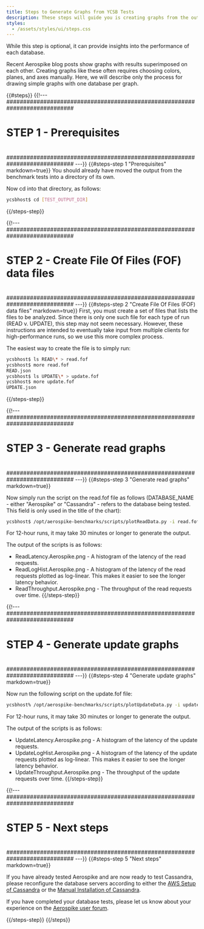 ```yaml
---
title: Steps to Generate Graphs from YCSB Tests
description: These steps will guide you is creating graphs from the output of the 
styles:
  - /assets/styles/ui/steps.css
---
```

While this step is optional, it can provide insights into the performance of each database. 

Recent Aerospike blog posts show graphs with results superimposed on each other. Creating graphs like these
often requires choosing colors, planes, and axes manually. Here, we will describe only
the process for drawing simple graphs with one database per graph.

{{#steps}}
{{!---
  ############################################################################
  #
  # STEP 1 - Prerequisites
  #
  ############################################################################
---}}
{{#steps-step 1 "Prerequisites" markdown=true}}
You should already have moved the output from the benchmark tests into a directory of its own.

Now cd into that directory, as follows:

```bash
ycsbhost$ cd [TEST_OUTPUT_DIR]
```
{{/steps-step}}

{{!---
  ############################################################################
  #
  # STEP 2 - Create File Of Files (FOF) data files
  #
  ############################################################################
---}}
{{#steps-step 2 "Create File Of Files (FOF) data files" markdown=true}}
First, you must create a set of files that lists the files to be analyzed. Since there is only one such file for each type of run (READ v. UPDATE), this step may not seem necessary. However, these instructions are intended to eventually take input from multiple clients for high-performance runs, so we use this more complex process.

The easiest way to create the file is to simply run:

```bash
ycsbhost$ ls READ\* > read.fof
ycsbhost$ more read.fof
READ.json
ycsbhost$ ls UPDATE\* > update.fof
ycsbhost$ more update.fof
UPDATE.json
```
{{/steps-step}}

{{!---
  ############################################################################
  #
  # STEP 3 - Generate read graphs
  #
  ############################################################################
---}}
{{#steps-step 3 "Generate read graphs" markdown=true}}

Now simply run the script on the read.fof file as follows (DATABASE_NAME - either "Aerospike" or "Cassandra" - refers to the database being tested. This field is only used in the title of the chart):

```bash
ycsbhost$ /opt/aerospike-benchmarks/scripts/plotReadData.py -i read.fof -d [DATABASE_NAME]
```
For 12-hour runs, it may take 30 minutes or longer to generate the output.

The output of the scripts is as follows:
  * ReadLatency.Aerospike.png - A histogram of the latency of the read requests.
  * ReadLogHist.Aerospike.png - A histogram of the latency of the read requests plotted as log-linear. This makes it easier to see the longer latency behavior.
  * ReadThroughput.Aerospike.png - The throughput of the read requests over time.
{{/steps-step}}

{{!---
  ############################################################################
  #
  # STEP 4 - Generate update graphs
  #
  ############################################################################
---}}
{{#steps-step 4 "Generate update graphs" markdown=true}}

Now run the following script on the update.fof file:

```bash
ycsbhost% /opt/aerospike-benchmarks/scripts/plotUpdateData.py -i update.fof -d [DATABASE_NAME]
```
For 12-hour runs, it may take 30 minutes or longer to generate the output.

The output of the scripts is as follows:
  * UpdateLatency.Aerospike.png - A histogram of the latency of the update requests.
  * UpdateLogHist.Aerospike.png - A histogram of the latency of the update requests plotted as log-linear. This makes it easier to see the longer latency behavior.
  * UpdateThroughput.Aerospike.png - The throughput of the update requests over time.
{{/steps-step}}

{{!---
  ############################################################################
  #
  # STEP 5 - Next steps
  #
  ############################################################################
---}}
{{#steps-step 5 "Next steps" markdown=true}}

If you have already tested Aerospike and are now ready to test Cassandra, please reconfigure the database servers according to either the [AWS Setup of Cassandra](/docs/benchmarks/cassandra/simple_ycsb/cassandra_aws.html) or the [Manual Installation of Cassandra](/docs/benchmarks/cassandra/simple_ycsb/cassandra_install.html).

If you have completed your database tests, please let us know about your experience on the [Aerospike user forum](https://discuss.aerospike.com/).

{{/steps-step}}
{{/steps}}

